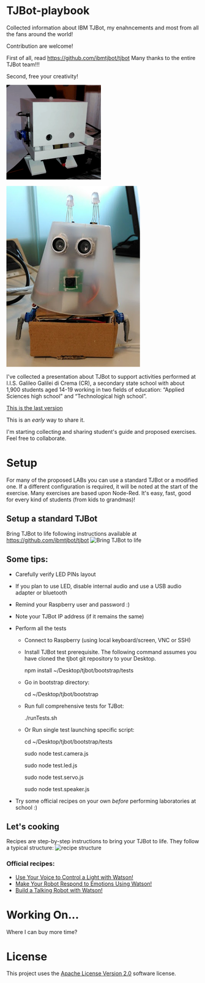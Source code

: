 # TJBot-playbook
Collected information about IBM TJBot, my enahncements and most from all the fans around the world!

Contribution are welcome!

First of all, read https://github.com/ibmtjbot/tjbot
Many thanks to the entire TJBot team!!!

Second, free your creativity!

![ASLTJBot](/Images/ASLTJBot_2018_two_arms.gif)

![Faccina (little face)](/Images/Faccina.jpg)

I've collected a presentation about TJBot to support activities performed at I.I.S. Galileo Galilei di Crema (CR), a secondary state school with about 1,900 students aged 14-19 working in two fields of education: “Applied Sciences high school” and “Technological high school”.

[This is the last version](ASL%20-%20TJBot%20playground%20v0.5.20180618.pptx)

This is an *early* way to share it.

I'm starting collecting and sharing student's guide and proposed exercises. Feel free to collaborate.

# Setup

For many of the proposed LABs you can use a standard TJBot or a modified one. If a different configuration is required, it will be noted at the start of the exercise.
Many exercises are based upon Node-Red. It's easy, fast, good for every kind of students (from kids to grandmas)!

## Setup a standard TJBot
Bring TJBot to life following instructions available at https://github.com/ibmtjbot/tjbot
![Bring TJBot to life](https://github.com/ibmtjbot/tjbot/raw/master/images/tjbot.jpg)

## Some tips:

* Carefully verify LED PINs layout
* If you plan to use LED, disable internal audio and use a USB audio adapter or bluetooth
* Remind your Raspberry user and password :)
* Note your TJBot IP address (if it remains the same)
* Perform all the tests
  * Connect to Raspberry (using local keyboard/screen, VNC or SSH)
  * Install TJBot test prerequisite. The following command assumes you have cloned the tjbot git repository to your Desktop.

    npm install ~/Desktop/tjbot/bootstrap/tests

  * Go in bootstrap directory:

    cd ~/Desktop/tjbot/bootstrap

  * Run full comprehensive tests for TJBot:

    ./runTests.sh

  * Or Run single test launching specific script:

    cd ~/Desktop/tjbot/bootstrap/tests
    
    sudo node test.camera.js
    
    sudo node test.led.js
    
    sudo node test.servo.js
    
    sudo node test.speaker.js

* Try some official recipes on your own *before* performing laboratories at school :)

## Let's cooking
Recipes are step-by-step instructions to bring your TJBot to life. They follow a typical structure:
![recipe structure]()

### Official recipes:
* [Use Your Voice to Control a Light with Watson!](http://www.instructables.com/id/Use-Your-Voice-to-Control-a-Light-With-Watson/)
* [Make Your Robot Respond to Emotions Using Watson!](http://www.instructables.com/id/Make-Your-Robot-Respond-to-Emotions-Using-Watson/)
* [Build a Talking Robot with Watson!](http://www.instructables.com/id/Make-Your-Robot-Respond-to-Emotions-Using-Watson/)

# Working On... 
Where I can buy more time?


# License  
This project uses the [Apache License Version 2.0](LICENSE) software license.  
